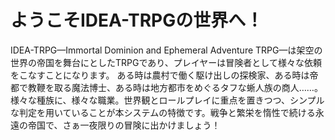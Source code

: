 # ようこそIDEA-TRPGの世界へ！
IDEA-TRPG—Immortal Dominion and Ephemeral Adventure TRPG—は架空の世界の帝国を舞台にとしたTRPGであり、プレイヤーは冒険者として様々な依頼をこなすことになります。
ある時は農村で働く駆け出しの探検家、ある時は帝都で教鞭を取る魔法博士、ある時は地方都市をめぐるタフな蜥人族の商人……。様々な種族に、様々な職業。世界観とロールプレイに重点を置きつつ、シンプルな判定を用いていることが本システムの特徴です。戦争と繁栄を惰性で続ける永遠の帝国で、さぁ一夜限りの冒険に出かけましょう！
